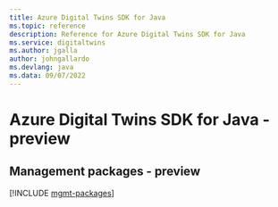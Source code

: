 ```yaml
---
title: Azure Digital Twins SDK for Java
ms.topic: reference
description: Reference for Azure Digital Twins SDK for Java
ms.service: digitaltwins
ms.author: jgalla
author: johngallardo
ms.devlang: java
ms.data: 09/07/2022
---
```

# Azure Digital Twins SDK for Java - preview

## Management packages - preview
[!INCLUDE [mgmt-packages](digital-twins-mgmt-index.md)]